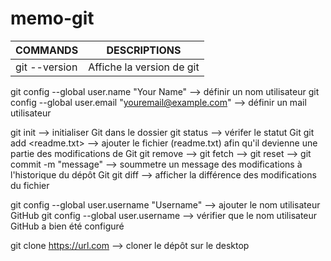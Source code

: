 # memo-git

| COMMANDS | DESCRIPTIONS |
|----------|--------------|
|git --version|Affiche la version de git|
git config --global user.name "Your Name"                  --> définir un nom utilisateur
git config --global user.email "youremail@example.com"     --> définir un mail utilisateur

git init              	     --> initialiser Git dans le dossier
git status                   --> vérifer le statut Git
git add <readme.txt>         --> ajouter le fichier (readme.txt) afin qu'il devienne une partie des modifications de Git
git remove		     -->
git fetch		     -->
git reset		     -->
git commit -m "message"      --> soummetre un message des modifications à l'historique du dépôt Git
git diff                     --> afficher la différence des modifications du fichier

git config --global user.username "Username"      --> ajouter le nom utilisateur GitHub
git config --global user.username                 --> vérifier que le nom utilisateur GitHub a bien été configuré

git clone https://url.com	--> cloner le dépôt sur le desktop
